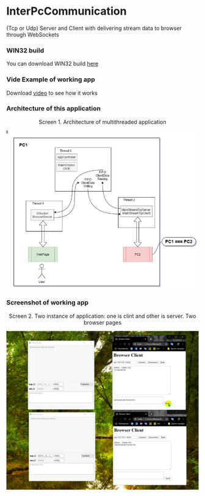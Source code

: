 # InterPcCommunication
(Tcp or Udp) Server and Client with delivering stream data to browser through WebSockets 

### WIN32 build
You can download WIN32 build [here](./build_win32)

### Vide Example of working app
Download [video](./docs/Example.mp4) to see how it works
                                               
### Architecture of this application
<p align="center">Screen 1. Architecture of multithreaded application</p>
                                                                                                               
![screen1](./docs/Architecture.png)

### Screenshot of working app
<p align="center">Screen 2. Two instance of application: one is clint and other is server. Two browser pages</p>

![screen2](./docs/Example.png)

